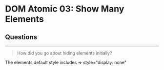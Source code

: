 # DOM Atomic 03: Show Many Elements

## Questions

---

> How did you go about hiding elements initially?

The elements default style includes => style="display: none"